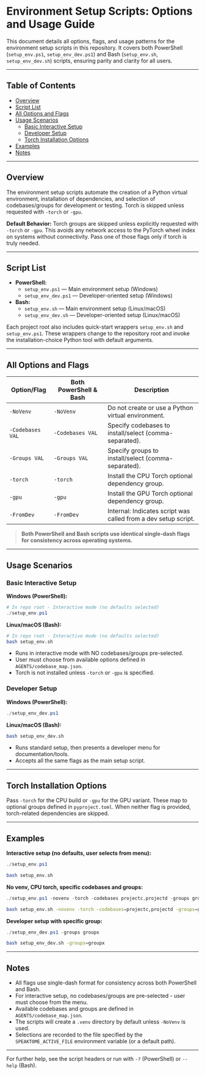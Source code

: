 # Environment Setup Scripts: Options and Usage Guide

This document details all options, flags, and usage patterns for the environment setup scripts in this repository. It covers both PowerShell (`setup_env.ps1`, `setup_env_dev.ps1`) and Bash (`setup_env.sh`, `setup_env_dev.sh`) scripts, ensuring parity and clarity for all users.

---

## Table of Contents
- [Overview](#overview)
- [Script List](#script-list)
- [All Options and Flags](#all-options-and-flags)
- [Usage Scenarios](#usage-scenarios)
  - [Basic Interactive Setup](#basic-interactive-setup)
  - [Developer Setup](#developer-setup)
  - [Torch Installation Options](#torch-installation-options)
- [Examples](#examples)
- [Notes](#notes)

---

## Overview

The environment setup scripts automate the creation of a Python virtual environment, installation of dependencies, and selection of codebases/groups for development or testing. Torch is skipped unless requested with `-torch` or `-gpu`.

**Default Behavior:** Torch groups are skipped unless explicitly requested with
`-torch` or `-gpu`. This avoids any network access to the PyTorch wheel index on
systems without connectivity. Pass one of those flags only if torch is truly
needed.

---

## Script List

- **PowerShell:**
  - `setup_env.ps1` — Main environment setup (Windows)
  - `setup_env_dev.ps1` — Developer-oriented setup (Windows)
- **Bash:**
  - `setup_env.sh` — Main environment setup (Linux/macOS)
  - `setup_env_dev.sh` — Developer-oriented setup (Linux/macOS)

Each project root also includes quick-start wrappers `setup_env.sh` and
`setup_env.ps1`. These wrappers change to the repository root and invoke the
installation-choice Python tool with default arguments.

---

## All Options and Flags

| Option/Flag         | Both PowerShell & Bash | Description                                                                                 |
|--------------------|-------------------------|-----------------------------------------------------------------------------------------|
| `-NoVenv`          | `-NoVenv`               | Do not create or use a Python virtual environment.                                      |
| `-Codebases VAL`   | `-Codebases VAL`        | Specify codebases to install/select (comma-separated).                                  |
| `-Groups VAL`      | `-Groups VAL`           | Specify groups to install/select (comma-separated).                                     |
| `-torch`           | `-torch`                | Install the CPU Torch optional dependency group.                                        |
| `-gpu`             | `-gpu`                  | Install the GPU Torch optional dependency group.                                        |
| `-FromDev`         | `-FromDev`              | Internal: Indicates script was called from a dev setup script.                          |

> **Both PowerShell and Bash scripts use identical single-dash flags for consistency across operating systems.**

---

## Usage Scenarios

### Basic Interactive Setup

**Windows (PowerShell):**
```powershell
# In repo root - Interactive mode (no defaults selected)
./setup_env.ps1
```

**Linux/macOS (Bash):**
```bash
# In repo root - Interactive mode (no defaults selected)
bash setup_env.sh
```

- Runs in interactive mode with NO codebases/groups pre-selected.
- User must choose from available options defined in `AGENTS/codebase_map.json`.
- Torch is not installed unless `-torch` or `-gpu` is specified.

### Developer Setup

**Windows (PowerShell):**
```powershell
./setup_env_dev.ps1
```

**Linux/macOS (Bash):**
```bash
bash setup_env_dev.sh
```

- Runs standard setup, then presents a developer menu for documentation/tools.
- Accepts all the same flags as the main setup script.

---

## Torch Installation Options

Pass `-torch` for the CPU build or `-gpu` for the GPU variant. These map to optional groups defined in `pyproject.toml`. When neither flag is provided, torch-related dependencies are skipped.

---

## Examples

**Interactive setup (no defaults, user selects from menu):**
```powershell
./setup_env.ps1
```
```bash
bash setup_env.sh
```

**No venv, CPU torch, specific codebases and groups:**
```powershell
./setup_env.ps1 -novenv -torch -codebases projectc,projectd -groups groupy
```
```bash
bash setup_env.sh -novenv -torch -codebases=projectc,projectd -groups=groupy
```

**Developer setup with specific group:**
```powershell
./setup_env_dev.ps1 -groups groupx
```
```bash
bash setup_env_dev.sh -groups=groupx
```

---

## Notes

- All flags use single-dash format for consistency across both PowerShell and Bash.
- For interactive setup, no codebases/groups are pre-selected - user must choose from the menu.
- Available codebases and groups are defined in `AGENTS/codebase_map.json`.
- The scripts will create a `.venv` directory by default unless `-NoVenv` is used.
- Selections are recorded to the file specified by the `SPEAKTOME_ACTIVE_FILE` environment variable (or a default path).

---

For further help, see the script headers or run with `-?` (PowerShell) or `--help` (Bash).
